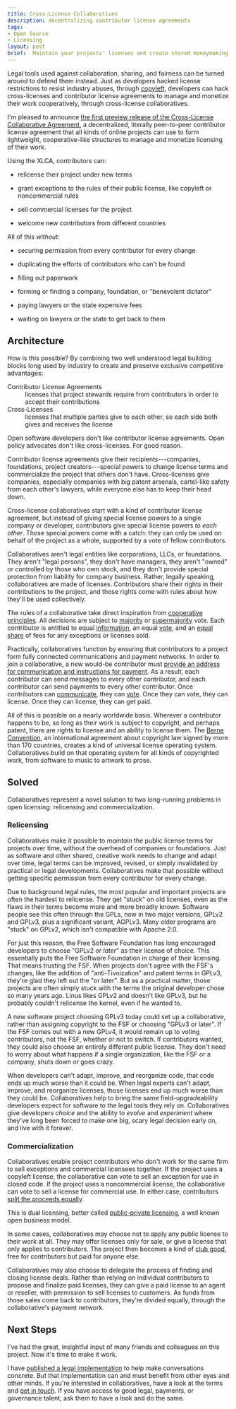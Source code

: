 ```yaml
---
title: Cross-License Collaboratives
description: decentralizing contributor license agreements
tags:
- Open Source
- Licensing
layout: post
brief:  Maintain your projects' licenses and create shared moneymaking opportunity without any company, foundation, or dictator.
---
```


Legal tools used against collaboration, sharing, and fairness can be turned around to defend them instead.  Just as developers hacked license restrictions to resist industry abuses, through [copyleft](https://en.wikipedia.org/wiki/Copyleft), developers can hack cross-licenses and contributor license agreements to manage and monetize their work cooperatively, through cross-license collaboratives.

I'm pleased to announce [the first preview release of the Cross-License Collaborative Agreement](https://xlcollaborative.com/agreement/1.0.0-pre.1), a decentralized, literally peer-to-peer contributor license agreement that all kinds of online projects can use to form lightweight, cooperative-like structures to manage and monetize licensing of their work.

Using the XLCA, contributors can:

- relicense their project under new terms

- grant exceptions to the rules of their public license, like copyleft or noncommercial rules

- sell commercial licenses for the project

- welcome new contributors from different countries

All of this _without_:

- securing permission from every contributor for every change

- duplicating the efforts of contributors who can't be found

- filling out paperwork

- forming or finding a company, foundation, or "benevolent dictator"

- paying lawyers or the state expensive fees

- waiting on lawyers or the state to get back to them

## Architecture

How is this possible?  By combining two well understood legal building blocks long used by industry to create and preserve exclusive competitive advantages:

<dl>
  <dt>Contributor License Agreements</dt>
  <dd>licenses that project stewards require from contributors in order to accept their contributions</dd>
  <dt>Cross-Licenses</dt>
  <dd>licenses that multiple parties give to each other, so each side both gives and receives the license</dd>
</dl>

Open software developers don't like contributor license agreements. Open policy advocates don't like cross-licenses.  For good reason.

Contributor license agreements give their recipients---companies, foundations, project creators---special powers to change license terms and commercialize the project that others don't have.  Cross-licenses give companies, especially companies with big patent arsenals, cartel-like safety from each other's lawyers, while everyone else has to keep their head down.

Cross-license collaboratives start with a kind of contributor license agreement, but instead of giving special license powers to a single company or developer, contributors give special license powers _to each other_.  Those special powers come with a catch: they can only be used on behalf of the project as a whole, supported by a vote of fellow contributors.

Collaboratives aren't legal entities like corporations, LLCs, or foundations.  They aren't "legal persons", they don't have managers, they aren't "owned" or controlled by those who own stock, and they don't provide special protection from liability for company business.  Rather, legally speaking, collaboratives are made of licenses.  Contributors share their rights in their contributions to the project, and those rights come with rules about how they'll be used collectively.

The rules of a collaborative take direct inspiration from [cooperative principles](https://www.ica.coop/en/cooperatives/cooperative-identity).  All decisions are subject to [majority](https://xlcollaborative.com/agreement/1.0.0-pre.1#majority) or [supermajority](https://xlcollaborative.com/agreement/1.0.0-pre.1#supermajority) vote.  Each contributor is entitled to equal [information](https://xlcollaborative.com/agreement/1.0.0-pre.1#equal-information), an equal [vote](https://xlcollaborative.com/agreement/1.0.0-pre.1#equal-vote), and an [equal share](https://xlcollaborative.com/agreement/1.0.0-pre.1#equal-pay) of fees for any exceptions or licenses sold.

Practically, collaboratives function by ensuring that contributors to a project form fully connected communications and payment networks.  In order to join a collaborative, a new would-be contributor must [provide an address for communication and instructions for payment](https://xlcollaborative.com/agreement/1.0.0-pre.1#application).  As a result, each contributor can send messages to every other contributor, and each contributor can send payments to every other contributor.  Once contributors can [communicate](https://xlcollaborative.com/agreement/1.0.0-pre.1#communications), they can [vote](https://xlcollaborative.com/agreement/1.0.0-pre.1#voting).  Once they can vote, they can license.  Once they can license, they can get paid.

All of this is possible on a nearly worldwide basis.  Wherever a contributor happens to be, so long as their work is subject to copyright, and perhaps patent, there are rights to license and an ability to license them.  The [Berne Convention](https://en.wikipedia.org/wiki/Berne_Convention), an international agreement about copyright law signed by more than 170 countries, creates a kind of universal license operating system.  Collaboratives build on that operating system for all kinds of copyrighted work, from software to music to artwork to prose.

## Solved

Collaboratives represent a novel solution to two long-running problems in open licensing: relicensing and commercialization.

### Relicensing

Collaboratives make it possible to _maintain_ the public license terms for projects over time, without the overhead of companies or foundations.  Just as software and other shared, creative work needs to change and adapt over time, legal terms can be improved, revised, or simply invalidated by practical or legal developments.  Collaboratives make that possible without getting specific permission from every contributor for every change.

Due to background legal rules, the most popular and important projects are often the hardest to relicense.  They get "stuck" on old licenses, even as the flaws in their terms become more and more broadly known.  Software people see this often through the GPLs, now in two major versions, GPLv2 and GPLv3, plus a significant variant, AGPLv3.  Many older programs are "stuck" on GPLv2, which isn't compatible with Apache 2.0.

For just this reason, the Free Software Foundation has long encouraged developers to choose "GPLv2 _or later_" as their license of choice.  This essentially puts the Free Software Foundation in charge of their licensing.  That means trusting the FSF.  When projects don't agree with the FSF's changes, like the addition of "anti-Tivoization" and patent terms in GPLv3, they're glad they left out the "or later".  But as a practical matter, those projects are often simply stuck with the terms the original developer chose so many years ago.  Linus likes GPLv2 and doesn't like GPLv3, but he probably couldn't relicense the kernel, even if he wanted to.

A new software project choosing GPLv3 today could set up a collaborative, rather than assigning copyright to the FSF or choosing "GPLv3 or later".  If the FSF comes out with a new GPLv4, it would remain up to voting contributors, not the FSF, whether or not to switch.  If contributors wanted, they could also choose an entirely different public license.  They don't need to worry about what happens if a single organization, like the FSF or a company, shuts down or goes crazy.

When developers can't adapt, improve, and reorganize code, that code ends up much worse than it could be.  When legal experts can't adapt, improve, and reorganize licenses, those licenses end up much worse than they could be.  Collaboratives help to bring the same field-upgradeability developers expect for software to the legal tools they rely on.  Collaboratives give developers _choice_ and the ability to _evolve_ and _experiment_ where they've long been forced to make one big, scary legal decision early on, and live with it forever.

### Commercialization

Collaboratives enable project contributors who don't work for the same firm to sell exceptions and commercial licensees together.  If the project uses a copyleft license, the collaborative can vote to sell an exception for use in closed code.  If the project uses a noncommercial license, the collaborative can vote to sell a license for commercial use.  In either case, contributors [split the proceeds equally](https://xlcollaborative.com/agreement/1.0.0-pre.1#equal-pay).

This is dual licensing, better called [public-private licensing](https://indieopensource.com/public-private/indies), a well known open business model.

In some cases, collaboratives may choose not to apply any public license to their work at all.  They may offer licenses only for sale, or give a license that only applies to contributors.  The project then becomes a kind of [club good](https://en.wikipedia.org/wiki/Club_good), free for contributors but paid for anyone else.

Collaboratives may also choose to delegate the process of finding and closing license deals.  Rather than relying on individual contributors to propose and finalize paid licenses, they can give a paid license to an agent or reseller, with permission to sell licenses to customers.  As funds from those sales come back to contributors, they're divided equally, through the collaborative's payment network.

## Next Steps

I've had the great, insightful input of many friends and colleagues on this project.  Now it's time to make it work.

I have [published a legal implementation](https://xlcollaborative.com/agreement/1.0.0-pre.1) to help make conversations concrete.  But that implementation can and must benefit from other eyes and other minds.  If you're interested in collaboratives, have a look at the terms and [get in touch](mailto:kyle@kemitchell.com).  If you have access to good legal, payments, or governance talent, ask them to have a look and do the same.

